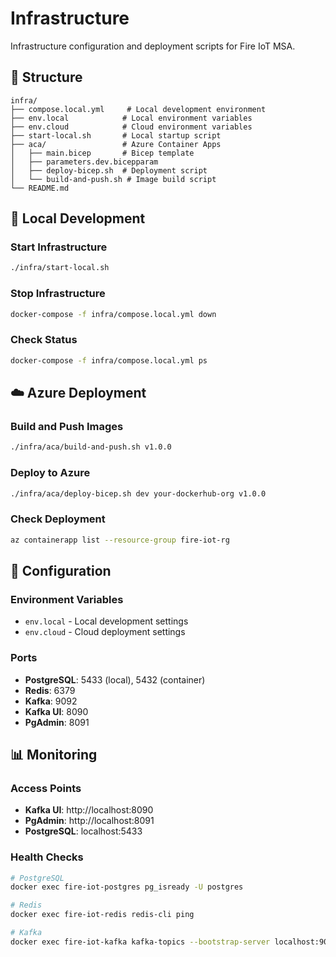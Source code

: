 # Infrastructure

Infrastructure configuration and deployment scripts for Fire IoT MSA.

## 📁 Structure

```
infra/
├── compose.local.yml     # Local development environment
├── env.local            # Local environment variables
├── env.cloud            # Cloud environment variables
├── start-local.sh       # Local startup script
├── aca/                 # Azure Container Apps
│   ├── main.bicep       # Bicep template
│   ├── parameters.dev.bicepparam
│   ├── deploy-bicep.sh  # Deployment script
│   └── build-and-push.sh # Image build script
└── README.md
```

## 🚀 Local Development

### Start Infrastructure

```bash
./infra/start-local.sh
```

### Stop Infrastructure

```bash
docker-compose -f infra/compose.local.yml down
```

### Check Status

```bash
docker-compose -f infra/compose.local.yml ps
```

## ☁️ Azure Deployment

### Build and Push Images

```bash
./infra/aca/build-and-push.sh v1.0.0
```

### Deploy to Azure

```bash
./infra/aca/deploy-bicep.sh dev your-dockerhub-org v1.0.0
```

### Check Deployment

```bash
az containerapp list --resource-group fire-iot-rg
```

## 🔧 Configuration

### Environment Variables

- `env.local` - Local development settings
- `env.cloud` - Cloud deployment settings

### Ports

- **PostgreSQL**: 5433 (local), 5432 (container)
- **Redis**: 6379
- **Kafka**: 9092
- **Kafka UI**: 8090
- **PgAdmin**: 8091

## 📊 Monitoring

### Access Points

- **Kafka UI**: http://localhost:8090
- **PgAdmin**: http://localhost:8091
- **PostgreSQL**: localhost:5433

### Health Checks

```bash
# PostgreSQL
docker exec fire-iot-postgres pg_isready -U postgres

# Redis
docker exec fire-iot-redis redis-cli ping

# Kafka
docker exec fire-iot-kafka kafka-topics --bootstrap-server localhost:9092 --list
```

